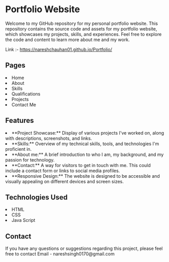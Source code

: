 <h1>Portfolio Website</h1>

Welcome to my GitHub repository for my personal portfolio website. This repository contains the source code and assets for my portfolio website, which showcases my projects, skills, and experiences. Feel free to explore the code and content to learn more about me and my work.

Link :- https://nareshchauhan01.github.io/Portfolio/

<h2>Pages</h2>

<li>Home</li>
<li>About</li>
<li>Skills</li>
<li>Qualifications</li>
<li>Projects</li>
<li>Contact Me </li>

<h2>Features</h2>

<li>**Project Showcase:** Display of various projects I've worked on, along with descriptions, screenshots, and links.</li>
<li>**Skills:** Overview of my technical skills, tools, and technologies I'm proficient in.</li>
<li>**About me:** A brief introduction to who I am, my background, and my passion for technology.</li>
<li>**Contact:** A way for visitors to get in touch with me. This could include a contact form or links to social media profiles.</li>
<li>**Responsive Design:** The website is designed to be accessible and visually appealing on different devices and screen sizes.</li>

<h2>Technologies Used</h2>

<li>HTML</li>
<li>CSS</li>
<li>Java Script</li>

<h2>Contact</h2>
If you have any questions or suggestions regarding this project, please feel free to contact Email - nareshsingh0170@gmail.com


